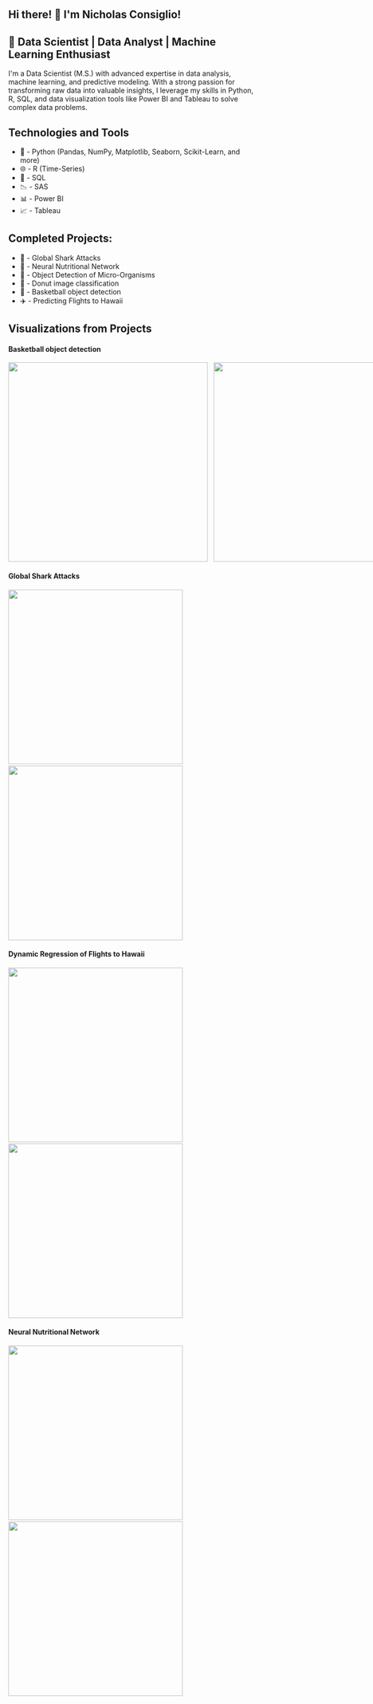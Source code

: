## Hi there! 👋 I'm Nicholas Consiglio!

## 🚀 Data Scientist | Data Analyst | Machine Learning Enthusiast

I'm a Data Scientist (M.S.) with advanced expertise in data analysis, machine learning, and predictive modeling. With a strong passion for transforming raw data into valuable insights, I leverage my skills in Python, R, SQL, and data visualization tools like Power BI and Tableau to solve complex data problems.

## Technologies and Tools

* 🐍 - Python (Pandas, NumPy, Matplotlib, Seaborn, Scikit-Learn, and more)
* 🌐 - R (Time-Series)
* 🌆 - SQL
* 📉 - SAS
* 📊 - Power BI
* 📈 - Tableau

## Completed Projects:
- 🦈 - Global Shark Attacks
- 🍔 - Neural Nutritional Network
- 🦠 - Object Detection of Micro-Organisms
- 🍩 - Donut image classification
- 🏀 - Basketball object detection 
- ✈️ - Predicting Flights to Hawaii

## Visualizations from Projects

#### Basketball object detection
<div style="display: flex; flex-direction: row;">
    <img src="https://github.com/user-attachments/assets/a8fdd693-b7d7-4f3e-9690-319edd561842" width="400" height="400">
    &nbsp;&nbsp;&nbsp;
    <img src="https://path/to/your/gif.gif" width="400" height="400">
</div>

</div>

#### Global Shark Attacks
<img src="https://github.com/user-attachments/assets/50e8bcc3-faea-4f0f-87a4-39962d17d2da" width="350">
   &nbsp;&nbsp;&nbsp;
 <img src="https://github.com/user-attachments/assets/b22dafdb-6641-4d62-96d9-c8fb315bb08e" width="350">

 </div>

#### Dynamic Regression of Flights to Hawaii 
<img src="https://github.com/user-attachments/assets/64345ec7-0afb-4588-b2f4-2775b44c76e8" width="350">
&nbsp;&nbsp;&nbsp;
<img src="https://github.com/user-attachments/assets/f1240fcc-607c-4ae5-93a1-b93ad39c8e69" width="350">

</div>

#### Neural Nutritional Network
<img src="https://github.com/user-attachments/assets/0792aa1b-ccda-4db2-b9d4-fd981adc5e6d" width="350">
&nbsp;&nbsp;&nbsp;
<img src="https://github.com/user-attachments/assets/6893c419-e4b4-433f-bcca-9d6cd08cb6bd" width="350">
